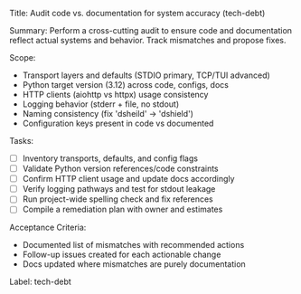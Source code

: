Title: Audit code vs. documentation for system accuracy (tech-debt)

Summary:
Perform a cross-cutting audit to ensure code and documentation reflect actual systems and behavior. Track mismatches and propose fixes.

Scope:
- Transport layers and defaults (STDIO primary, TCP/TUI advanced)
- Python target version (3.12) across code, configs, docs
- HTTP clients (aiohttp vs httpx) usage consistency
- Logging behavior (stderr + file, no stdout)
- Naming consistency (fix 'dsheild' -> 'dshield')
- Configuration keys present in code vs documented

Tasks:
- [ ] Inventory transports, defaults, and config flags
- [ ] Validate Python version references/code constraints
- [ ] Confirm HTTP client usage and update docs accordingly
- [ ] Verify logging pathways and test for stdout leakage
- [ ] Run project-wide spelling check and fix references
- [ ] Compile a remediation plan with owner and estimates

Acceptance Criteria:
- Documented list of mismatches with recommended actions
- Follow-up issues created for each actionable change
- Docs updated where mismatches are purely documentation

Label: tech-debt

